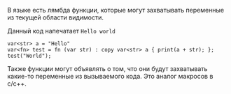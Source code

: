 
В языке есть лямбда функции, которые могут захватывать переменные 
из текущей области видимости.

Данный код напечатает `Hello world`
```
var<str> a = "Hello"
var<fn> test = fn (var str) : copy var<str> a { print(a + str); };
test("World");
```

Также функции могут объявлять о том, что они будут захватывать какие-то
переменные из вызываемого кода. Это аналог макросов в c/c++.